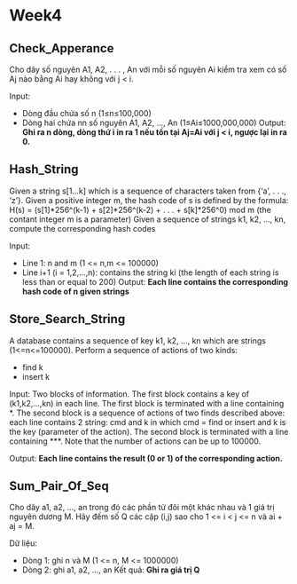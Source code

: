 # Week4

## Check_Apperance

Cho dãy số nguyên A1, A2, . . . , An với mỗi số nguyên Ai kiểm tra xem có số Aj nào bằng Ai hay không với j < i.

Input:
* Dòng đầu chứa số n (1≤n≤100,000)
* Dòng hai chứa nn số nguyên A1, A2, ..., An (1≤Ai≤1000,000,000)
Output:
**Ghi ra n dòng, dòng thứ i in ra 1 nếu tồn tại Aj=Ai với j < i, ngược lại in ra 0.**

## Hash_String

Given a string s[1…k] which is a sequence of characters taken from {‘a’, . . ., ‘z’}.
Given a positive integer m, the hash code of s is defined by the formula:
H(s) =  (s[1]*256^(k-1) + s[2]*256^(k-2) + . . . + s[k]*256^0) mod m  (the contant integer m is a parameter)
Given a sequence of strings k1, k2, …, kn, compute the corresponding hash codes

Input:
* Line 1: n and m (1 <= n,m <= 100000)
* Line i+1 (i = 1,2,…,n): contains the string ki (the length of each string is less than or equal to 200)
Output:
**Each line contains the corresponding hash code of n given strings**

## Store_Search_String

A database contains a sequence of key k1, k2, ..., kn which are strings (1<=n<=100000). 
Perform a sequence of actions of two kinds:

* find k
* insert k

Input:
Two blocks of information. 
The first block contains a key of (k1,k2,...,kn) in each line. 
The first block is terminated with a line containing *. 
The second block is a sequence of actions of two finds described above: each line contains 2 string: cmd and k in which cmd = find or insert and k is the key (parameter of the action). 
The second block is terminated with a line containing ***. 
Note that the number of actions can be up to 100000.

Output:
**Each line contains the result (0 or 1) of the corresponding action.**

## Sum_Pair_Of_Seq

Cho dãy a1, a2, ..., an trong đó các phần tử đôi một khác nhau và 1 giá trị nguyên dương M. 
Hãy đếm số Q các cặp (i,j) sao cho 1 <= i < j <= n và ai + aj = M.

Dữ liệu:
* Dòng 1: ghi n và M (1 <= n, M <= 1000000)
* Dòng 2: ghi a1, a2, ..., an
Kết quả:
**Ghi ra giá trị Q**